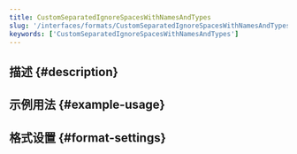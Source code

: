 ```yaml
---
title: CustomSeparatedIgnoreSpacesWithNamesAndTypes
slug: '/interfaces/formats/CustomSeparatedIgnoreSpacesWithNamesAndTypes'
keywords: ['CustomSeparatedIgnoreSpacesWithNamesAndTypes']
---
```


## 描述 {#description}

## 示例用法 {#example-usage}

## 格式设置 {#format-settings}
